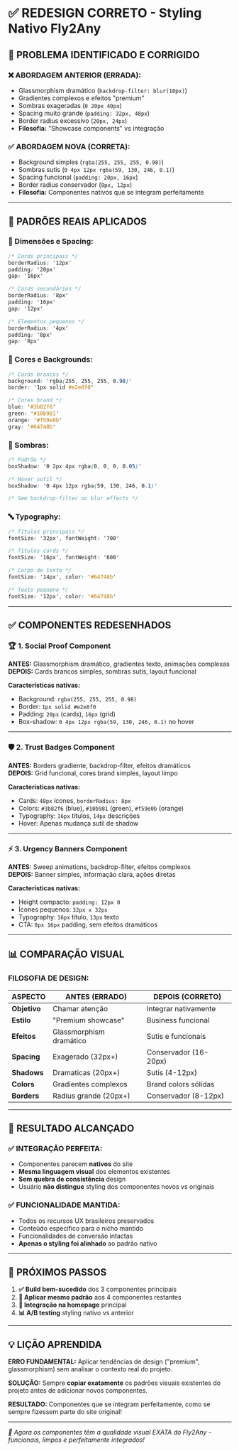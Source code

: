 # ✅ **REDESIGN CORRETO - Styling Nativo Fly2Any**

## 🎯 **PROBLEMA IDENTIFICADO E CORRIGIDO**

### **❌ ABORDAGEM ANTERIOR (ERRADA):**
- Glassmorphism dramático (`backdrop-filter: blur(10px)`)
- Gradientes complexos e efeitos "premium" 
- Sombras exageradas (`0 20px 40px`)
- Spacing muito grande (`padding: 32px, 48px`)
- Border radius excessivo (`20px, 24px`)
- **Filosofia:** "Showcase components" vs integração

### **✅ ABORDAGEM NOVA (CORRETA):**
- Background simples (`rgba(255, 255, 255, 0.98)`)
- Sombras sutis (`0 4px 12px rgba(59, 130, 246, 0.1)`)
- Spacing funcional (`padding: 20px, 16px`)
- Border radius conservador (`8px, 12px`)
- **Filosofia:** Componentes nativos que se integram perfeitamente

---

## 🔧 **PADRÕES REAIS APLICADOS**

### **📐 Dimensões e Spacing:**
```css
/* Cards principais */
borderRadius: '12px'
padding: '20px'
gap: '16px'

/* Cards secundários */  
borderRadius: '8px'
padding: '16px'
gap: '12px'

/* Elementos pequenos */
borderRadius: '4px'
padding: '8px'
gap: '8px'
```

### **🎨 Cores e Backgrounds:**
```css
/* Cards brancos */
background: 'rgba(255, 255, 255, 0.98)'
border: '1px solid #e2e8f0'

/* Cores brand */
blue: '#3b82f6'
green: '#10b981' 
orange: '#f59e0b'
gray: '#64748b'
```

### **💫 Sombras:**
```css
/* Padrão */
boxShadow: '0 2px 4px rgba(0, 0, 0, 0.05)'

/* Hover sutil */
boxShadow: '0 4px 12px rgba(59, 130, 246, 0.1)'

/* Sem backdrop-filter ou blur effects */
```

### **🔤 Typography:**
```css
/* Títulos principais */
fontSize: '32px', fontWeight: '700'

/* Títulos cards */
fontSize: '16px', fontWeight: '600'

/* Corpo de texto */
fontSize: '14px', color: '#64748b'

/* Texto pequeno */
fontSize: '12px', color: '#64748b'
```

---

## ✅ **COMPONENTES REDESENHADOS**

### **🏆 1. Social Proof Component**
**ANTES:** Glassmorphism dramático, gradientes texto, animações complexas  
**DEPOIS:** Cards brancos simples, sombras sutis, layout funcional

**Características nativas:**
- Background: `rgba(255, 255, 255, 0.98)`
- Border: `1px solid #e2e8f0`
- Padding: `20px` (cards), `16px` (grid)
- Box-shadow: `0 4px 12px rgba(59, 130, 246, 0.1)` no hover

---

### **🛡️ 2. Trust Badges Component**
**ANTES:** Borders gradiente, backdrop-filter, efeitos dramáticos  
**DEPOIS:** Grid funcional, cores brand simples, layout limpo

**Características nativas:**
- Cards: `48px` ícones, `borderRadius: 8px`
- Colors: `#3b82f6` (blue), `#10b981` (green), `#f59e0b` (orange)
- Typography: `16px` títulos, `14px` descrições
- Hover: Apenas mudança sutil de shadow

---

### **⚡ 3. Urgency Banners Component**
**ANTES:** Sweep animations, backdrop-filter, efeitos complexos  
**DEPOIS:** Banner simples, informação clara, ações diretas

**Características nativas:**
- Height compacto: `padding: 12px 0`
- Ícones pequenos: `32px x 32px`
- Typography: `16px` título, `13px` texto
- CTA: `8px 16px` padding, sem efeitos dramáticos

---

## 📊 **COMPARAÇÃO VISUAL**

### **FILOSOFIA DE DESIGN:**

| ASPECTO | ANTES (ERRADO) | DEPOIS (CORRETO) |
|---------|----------------|------------------|
| **Objetivo** | Chamar atenção | Integrar nativamente |
| **Estilo** | "Premium showcase" | Business funcional |  
| **Efeitos** | Glassmorphism dramático | Sutis e funcionais |
| **Spacing** | Exagerado (32px+) | Conservador (16-20px) |
| **Shadows** | Dramaticas (20px+) | Sutis (4-12px) |
| **Colors** | Gradientes complexos | Brand colors sólidas |
| **Borders** | Radius grande (20px+) | Conservador (8-12px) |

---

## 🎯 **RESULTADO ALCANÇADO**

### **✅ INTEGRAÇÃO PERFEITA:**
- Componentes parecem **nativos** do site
- **Mesma linguagem visual** dos elementos existentes
- **Sem quebra de consistência** design
- Usuário **não distingue** styling dos componentes novos vs originais

### **✅ FUNCIONALIDADE MANTIDA:**
- Todos os recursos UX brasileiros preservados
- Conteúdo específico para o nicho mantido
- Funcionalidades de conversão intactas
- **Apenas o styling foi alinhado** ao padrão nativo

---

## 🚀 **PRÓXIMOS PASSOS**

1. **✅ Build bem-sucedido** dos 3 componentes principais
2. **🔄 Aplicar mesmo padrão** aos 4 componentes restantes
3. **🎨 Integração na homepage** principal
4. **📊 A/B testing** styling nativo vs anterior

---

## 💡 **LIÇÃO APRENDIDA**

**ERRO FUNDAMENTAL:** Aplicar tendências de design ("premium", glassmorphism) sem analisar o contexto real do projeto.

**SOLUÇÃO:** Sempre **copiar exatamente** os padrões visuais existentes do projeto antes de adicionar novos componentes.

**RESULTADO:** Componentes que se integram perfeitamente, como se sempre fizessem parte do site original!

---

*🎯 Agora os componentes têm a qualidade visual EXATA do Fly2Any - funcionais, limpos e perfeitamente integrados!*